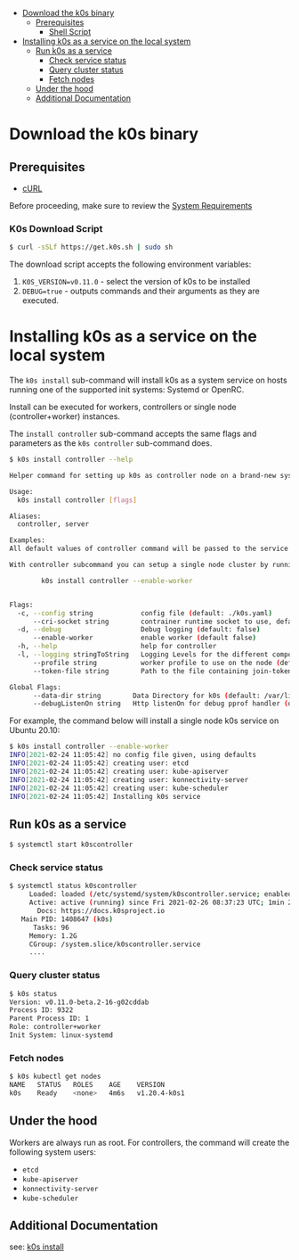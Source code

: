 - [Download the k0s binary](#download-the-k0s-binary)
  - [Prerequisites](#prerequisites)
    - [Shell Script](#shell-script)
- [Installing k0s as a service on the local system](#installing-k0s-as-a-service-on-the-local-system)
  - [Run k0s as a service](#run-k0s-as-a-service)
    - [Check service status](#check-service-status)
    - [Query cluster status](#query-cluster-status)
    - [Fetch nodes](#fetch-nodes)
  - [Under the hood](#under-the-hood)
  - [Additional Documentation](#additional-documentation)


# Download the k0s binary

## Prerequisites

* [cURL](https://curl.se/) 

Before proceeding, make sure to review the [System Requirements](system-requirements.md)

### K0s Download Script
```sh
$ curl -sSLf https://get.k0s.sh | sudo sh
```
The download script accepts the following environment variables:

1. `K0S_VERSION=v0.11.0` - select the version of k0s to be installed
2. `DEBUG=true` - outputs commands and their arguments as they are executed.

# Installing k0s as a service on the local system

The `k0s install` sub-command will install k0s as a system service on hosts running one of the supported init systems: Systemd or OpenRC.

Install can be executed for workers, controllers or single node (controller+worker) instances.

The `install controller` sub-command accepts the same flags and parameters as the `k0s controller` sub-command does.

```sh
$ k0s install controller --help

Helper command for setting up k0s as controller node on a brand-new system. Must be run as root (or with sudo)

Usage:
  k0s install controller [flags]

Aliases:
  controller, server

Examples:
All default values of controller command will be passed to the service stub unless overriden. 

With controller subcommand you can setup a single node cluster by running:

        k0s install controller --enable-worker


Flags:
  -c, --config string            config file (default: ./k0s.yaml)
      --cri-socket string        contrainer runtime socket to use, default to internal containerd. Format: [remote|docker]:[path-to-socket]
  -d, --debug                    Debug logging (default: false)
      --enable-worker            enable worker (default false)
  -h, --help                     help for controller
  -l, --logging stringToString   Logging Levels for the different components (default [konnectivity-server=1,kube-apiserver=1,kube-controller-manager=1,kube-scheduler=1,kubelet=1,kube-proxy=1,etcd=info,containerd=info])
      --profile string           worker profile to use on the node (default "default")
      --token-file string        Path to the file containing join-token.

Global Flags:
      --data-dir string        Data Directory for k0s (default: /var/lib/k0s). DO NOT CHANGE for an existing setup, things will break!
      --debugListenOn string   Http listenOn for debug pprof handler (default ":6060")
```

For example, the command below will install a single node k0s service on Ubuntu 20.10:

```sh
$ k0s install controller --enable-worker
INFO[2021-02-24 11:05:42] no config file given, using defaults         
INFO[2021-02-24 11:05:42] creating user: etcd                          
INFO[2021-02-24 11:05:42] creating user: kube-apiserver                
INFO[2021-02-24 11:05:42] creating user: konnectivity-server           
INFO[2021-02-24 11:05:42] creating user: kube-scheduler                
INFO[2021-02-24 11:05:42] Installing k0s service
```

## Run k0s as a service

```sh
$ systemctl start k0scontroller
```

### Check service status

```sh
$ systemctl status k0scontroller
     Loaded: loaded (/etc/systemd/system/k0scontroller.service; enabled; vendor preset: enabled)
     Active: active (running) since Fri 2021-02-26 08:37:23 UTC; 1min 25s ago
       Docs: https://docs.k0sproject.io
   Main PID: 1408647 (k0s)
      Tasks: 96
     Memory: 1.2G
     CGroup: /system.slice/k0scontroller.service
     ....
```

### Query cluster status

```sh
$ k0s status
Version: v0.11.0-beta.2-16-g02cddab
Process ID: 9322
Parent Process ID: 1
Role: controller+worker
Init System: linux-systemd
```

### Fetch nodes
```sh
$ k0s kubectl get nodes
NAME   STATUS   ROLES    AGE    VERSION
k0s    Ready    <none>   4m6s   v1.20.4-k0s1
```

## Under the hood

Workers are always run as root. For controllers, the command will create the following system users:
* `etcd`
* `kube-apiserver`
* `konnectivity-server`
* `kube-scheduler`

## Additional Documentation
see: [k0s install](cli/k0s_install.md)
